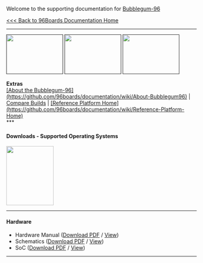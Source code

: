 Welcome to the supporting documentation for [Bubblegum-96]()

[<<< Back to 96Boards Documentation Home](https://github.com/96boards/documentation/wiki)

***

[<img src="http://i.imgur.com/ykySoFc.png" data-canonical-src="http://i.imgur.com/ykySoFc.png" width="150" height="105" />]()
[<img src="http://i.imgur.com/R6Fn3IS.png" data-canonical-src="http://i.imgur.com/R6Fn3IS.png" width="150" height="105" />]()
[<img src="http://i.imgur.com/fRZZpdq.png" data-canonical-src="http://i.imgur.com/fRZZpdq.png" width="150" height="105" />]()

<p align="left">
  <b>Extras</b><br>
  <a href="#">[About the Bubblegum-96](https://github.com/96boards/documentation/wiki/About-Bubblegum96)</a> |
  <a href="#"><a href="https://github.com/96boards/documentation/wiki/Compare-96Boards-Builds" target="_blank">Compare Builds</a></a> |
  <a href="#">[Reference Platform Home](https://github.com/96boards/documentation/wiki/Reference-Platform-Home)</a>
  <br>
***

#### Downloads - Supported Operating Systems

[<img src="http://i.imgur.com/7rrS2JR.png" data-canonical-src="http://i.imgur.com/7rrS2JR.png" width="125" height="157" />](https://github.com/96boards/documentation/wiki/DragonBoard™-410c-Crossroads)

***

#### Hardware

- Hardware Manual ([Download PDF](https://github.com/96boards/documentation/raw/master/bubblegum-96/HardwareManual_Bubblegum96.pdf) / [View](https://github.com/96boards/documentation/blob/master/bubblegum-96/HardwareManual_Bubblegum96.pdf))
- Schematics ([Download PDF](https://github.com/96boards/documentation/raw/master/bubblegum-96/Schematics_Bubblegum96.pdf) / [View](https://github.com/96boards/documentation/blob/master/bubblegum-96/Schematics_Bubblegum96.pdf)) 
- SoC ([Download PDF](https://github.com/96boards/documentation/raw/master/bubblegum-96/SoC_bubblegum96.pdf) / [View](https://github.com/96boards/documentation/blob/master/bubblegum-96/SoC_bubblegum96.pdf))

***